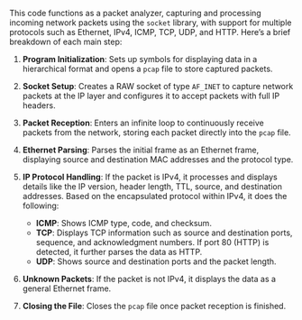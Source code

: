 This code functions as a packet analyzer, capturing and processing incoming network packets using the `socket` library, with support for multiple protocols such as Ethernet, IPv4, ICMP, TCP, UDP, and HTTP. Here’s a brief breakdown of each main step:

1. **Program Initialization**: Sets up symbols for displaying data in a hierarchical format and opens a `pcap` file to store captured packets.

2. **Socket Setup**: Creates a RAW socket of type `AF_INET` to capture network packets at the IP layer and configures it to accept packets with full IP headers.

3. **Packet Reception**: Enters an infinite loop to continuously receive packets from the network, storing each packet directly into the `pcap` file.

4. **Ethernet Parsing**: Parses the initial frame as an Ethernet frame, displaying source and destination MAC addresses and the protocol type.

5. **IP Protocol Handling**: If the packet is IPv4, it processes and displays details like the IP version, header length, TTL, source, and destination addresses. Based on the encapsulated protocol within IPv4, it does the following:
    - **ICMP**: Shows ICMP type, code, and checksum.
    - **TCP**: Displays TCP information such as source and destination ports, sequence, and acknowledgment numbers. If port 80 (HTTP) is detected, it further parses the data as HTTP.
    - **UDP**: Shows source and destination ports and the packet length.

6. **Unknown Packets**: If the packet is not IPv4, it displays the data as a general Ethernet frame.

7. **Closing the File**: Closes the `pcap` file once packet reception is finished.
